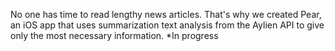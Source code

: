 No one has time to read lengthy news articles. That's why we created Pear, an iOS app that uses summarization text analysis from the Aylien API to give only the most necessary information. 
*In progress
